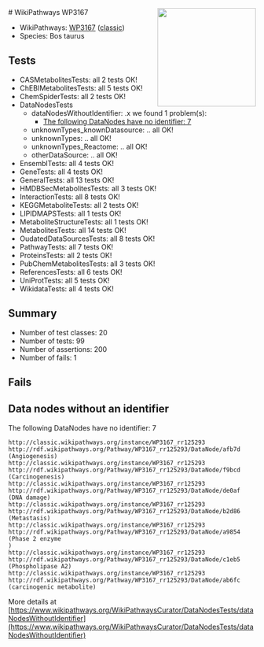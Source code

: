 <img style="float: right; width: 200px" src="https://upload.wikimedia.org/wikipedia/commons/thumb/8/83/Wplogo_with_text_500.png/640px-Wplogo_with_text_500.png" />
# WikiPathways WP3167

* WikiPathways: [WP3167](https://wikipathways.org/pathways/WP3167) ([classic](https://classic.wikipathways.org/instance/WP3167))
* Species: Bos taurus
## Tests
* CASMetabolitesTests: all 2 tests OK!
* ChEBIMetabolitesTests: all 5 tests OK!
* ChemSpiderTests: all 2 tests OK!
* DataNodesTests
    * dataNodesWithoutIdentifier: .x we found 1 problem(s):
        * [The following DataNodes have no identifier: 7](#d2d32fa6)
    * unknownTypes_knownDatasource: .. all OK!
    * unknownTypes: .. all OK!
    * unknownTypes_Reactome: .. all OK!
    * otherDataSource: .. all OK!
* EnsemblTests: all 4 tests OK!
* GeneTests: all 4 tests OK!
* GeneralTests: all 13 tests OK!
* HMDBSecMetabolitesTests: all 3 tests OK!
* InteractionTests: all 8 tests OK!
* KEGGMetaboliteTests: all 2 tests OK!
* LIPIDMAPSTests: all 1 tests OK!
* MetaboliteStructureTests: all 1 tests OK!
* MetabolitesTests: all 14 tests OK!
* OudatedDataSourcesTests: all 8 tests OK!
* PathwayTests: all 7 tests OK!
* ProteinsTests: all 2 tests OK!
* PubChemMetabolitesTests: all 3 tests OK!
* ReferencesTests: all 6 tests OK!
* UniProtTests: all 5 tests OK!
* WikidataTests: all 4 tests OK!


## Summary

* Number of test classes: 20
* Number of tests: 99
* Number of assertions: 200
* Number of fails: 1

## Fails

<a name="d2d32fa6" />

## Data nodes without an identifier

The following DataNodes have no identifier: 7
```
http://classic.wikipathways.org/instance/WP3167_rr125293 http://rdf.wikipathways.org/Pathway/WP3167_rr125293/DataNode/afb7d (Angiogenesis)
http://classic.wikipathways.org/instance/WP3167_rr125293 http://rdf.wikipathways.org/Pathway/WP3167_rr125293/DataNode/f9bcd (Carcinogenesis)
http://classic.wikipathways.org/instance/WP3167_rr125293 http://rdf.wikipathways.org/Pathway/WP3167_rr125293/DataNode/de0af (DNA damage)
http://classic.wikipathways.org/instance/WP3167_rr125293 http://rdf.wikipathways.org/Pathway/WP3167_rr125293/DataNode/b2d86 (Metastasis)
http://classic.wikipathways.org/instance/WP3167_rr125293 http://rdf.wikipathways.org/Pathway/WP3167_rr125293/DataNode/a9854 (Phase 2 enzyme
)
http://classic.wikipathways.org/instance/WP3167_rr125293 http://rdf.wikipathways.org/Pathway/WP3167_rr125293/DataNode/c1eb5 (Phospholipase A2)
http://classic.wikipathways.org/instance/WP3167_rr125293 http://rdf.wikipathways.org/Pathway/WP3167_rr125293/DataNode/ab6fc (carcinogenic metabolite)
```

More details at [https://www.wikipathways.org/WikiPathwaysCurator/DataNodesTests/dataNodesWithoutIdentifier](https://www.wikipathways.org/WikiPathwaysCurator/DataNodesTests/dataNodesWithoutIdentifier)

